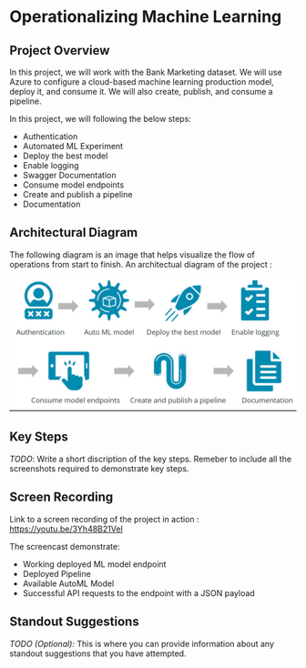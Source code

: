 # Operationalizing Machine Learning

## Project Overview
In this project, we will work with the Bank Marketing dataset. We will use Azure to configure a cloud-based machine learning production model, deploy it, and consume it. We will also create, publish, and consume a pipeline.

In this project, we will following the below steps:

- Authentication
- Automated ML Experiment
- Deploy the best model
- Enable logging
- Swagger Documentation
- Consume model endpoints
- Create and publish a pipeline
- Documentation

## Architectural Diagram
The following diagram is an image that helps visualize the flow of operations from start to finish. An architectual diagram of the project :

![Info](screenshot/Info.JPG)

## Key Steps
*TODO*: Write a short discription of the key steps. Remeber to include all the screenshots required to demonstrate key steps. 

## Screen Recording
Link to a screen recording of the project in action : https://youtu.be/3Yh48B21VeI

The screencast demonstrate:

- Working deployed ML model endpoint
- Deployed Pipeline
- Available AutoML Model
- Successful API requests to the endpoint with a JSON payload

## Standout Suggestions
*TODO (Optional):* This is where you can provide information about any standout suggestions that you have attempted.
